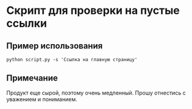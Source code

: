 # Скрипт для проверки на пустые ссылки
## Пример использования
```
python script.py -s 'Ссылка на главную страницу'
```
## Примечание
Продукт еще сырой, поэтому очень медленный. Прошу отнестись с уважением и пониманием.
